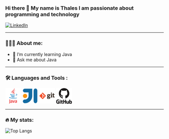 ### Hi there 👋 My name is Thales I am passionate about programming and technology

[![LinkedIn](https://img.shields.io/badge/Linkedin-blue?style=flat-square&logo=linkedin&logoColor=white&link=https://www.linkedin.com/in/Thales32k/)](https://www.linkedin.com/in/Thales32k/)

---

### 👨🏻‍💻 About me:

- 🌱 I’m currently learning Java
- 💬 Ask me about Java

---

### 🛠️ Languages and Tools :
<div>
  <img src="java-original-wordmark.svg" alt="Java" title="Java" alt="Java" width="50" height="50" style="max-width: 100%;">
  <img src="intellij-original.svg" alt="Intellij" title="Intellij" alt="Intellij" width="50" height="50" style="max-width: 100%;">
  <img src="git-original-wordmark.svg" alt="Git" title="Git" alt="Git" width="50" height="50" style="max-width: 100%;">
 <img src="github-original-wordmark.svg" alt="Github" title="Github" alt="Github" width="50" height="50" style="max-width: 100%;">
  
---

### 🔥 My stats: 
![Top Langs](https://github-readme-stats.vercel.app/api/top-langs/?username=thales32k0&layout=compact)
